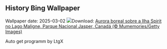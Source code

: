 ## History Bing Wallpaper
Wallpaper date: 2025-03-02
![](https://www.bing.com/th?id=OHR.MaligneLakeJasper_PT-BR9833593341_UHD.jpg&w=1000)Download: [Aurora boreal sobre a Ilha Spirit no Lago Maligne, Parque Nacional Jasper, Canadá (© Mumemories/Getty Images)](https://www.bing.com/th?id=OHR.MaligneLakeJasper_PT-BR9833593341_UHD.jpg)

Auto get programm by LtgX
